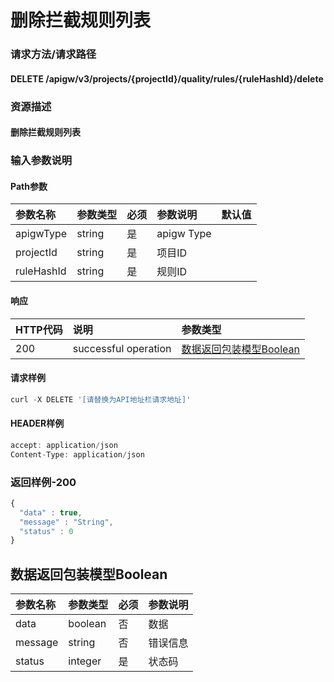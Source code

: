 # 删除拦截规则列表

### 请求方法/请求路径

#### DELETE  /apigw/v3/projects/{projectId}/quality/rules/{ruleHashId}/delete

### 资源描述

#### 删除拦截规则列表

### 输入参数说明

#### Path参数

| 参数名称 | 参数类型 | 必须 | 参数说明 | 默认值 |
| :--- | :--- | :--- | :--- | :--- |
| apigwType | string | 是 | apigw Type |  |
| projectId | string | 是 | 项目ID |  |
| ruleHashId | string | 是 | 规则ID |  |

#### 响应

| HTTP代码 | 说明 | 参数类型 |
| :--- | :--- | :--- |
| 200 | successful operation | [数据返回包装模型Boolean]() |

#### 请求样例

```javascript
curl -X DELETE '[请替换为API地址栏请求地址]'
```

#### HEADER样例

```javascript
accept: application/json
Content-Type: application/json
```

### 返回样例-200

```javascript
{
  "data" : true,
  "message" : "String",
  "status" : 0
}
```

## 数据返回包装模型Boolean

| 参数名称 | 参数类型 | 必须 | 参数说明 |
| :--- | :--- | :--- | :--- |
| data | boolean | 否 | 数据 |
| message | string | 否 | 错误信息 |
| status | integer | 是 | 状态码 |

